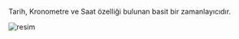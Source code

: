 Tarih, Kronometre ve Saat özelliği bulunan basit bir zamanlayıcıdır.


![resim](https://github.com/user-attachments/assets/8ef4b0f9-edf9-4d8e-b28f-f45649bb774f)


